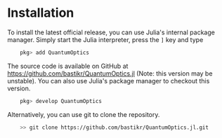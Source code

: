 # Installation

To install the latest official release, you can use Julia's internal package manager. Simply start the Julia interpreter, press the `]` key and type

```julia
    pkg> add QuantumOptics
```

The source code is available on GitHub at https://github.com/bastikr/QuantumOptics.jl (Note: this version may be unstable). You can also use Julia's package manager to checkout this version.

```julia
    pkg> develop QuantumOptics
```

Alternatively, you can use git to clone the repository.

```bash
    >> git clone https://github.com/bastikr/QuantumOptics.jl.git
```
